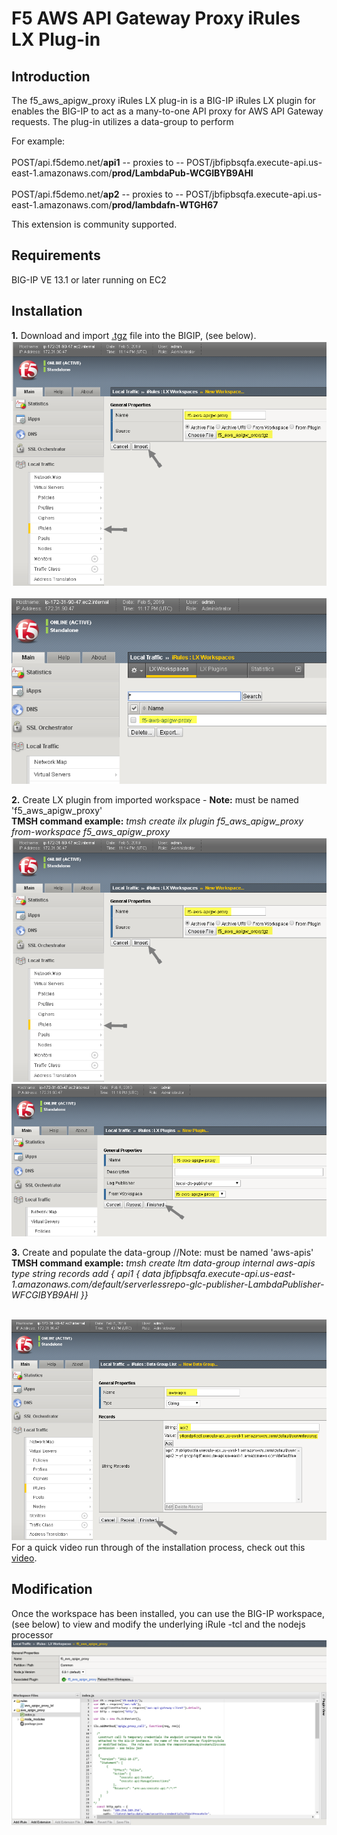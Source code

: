 # F5 AWS API Gateway Proxy iRules LX Plug-in

## Introduction

The f5_aws_apigw_proxy iRules LX plug-in is a BIG-IP iRules LX plugin for enables the BIG-IP to act as a many-to-one API proxy for AWS API Gateway requests.  The plug-in utilizes a data-group to perform  

For example:<br><br>POST/api.f5demo.net/<b>api1</b>  -- proxies to -- POST/jbfipbsqfa.execute-api.us-east-1.amazonaws.com/<b>prod/LambdaPub-WCGIBYB9AHI</b>
        <br><br>POST/api.f5demo.net/<b>ap2</B>  -- proxies to -- POST/jbfipbsqfa.execute-api.us-east-1.amazonaws.com/<b>prod/lambdafn-WTGH67</b>

This extension is community supported.

## Requirements

BIG-IP VE 13.1 or later running on EC2

## Installation

<b>1.</b> Download and import [.tgz](https://github.com/gregcoward/f5-aws-apigw-proxy/releases/download/1.0.0/f5_aws_apigw_proxy.tgz) file into the BIGIP, (see below). 
<br><img src="images/impwrkspace.png"><br>
<br><img src="images/installedwrkspace.png"><br> 

<b>2.</b> Create LX plugin from imported workspace   -  <b>Note:</b> must be named 'f5_aws_apigw_proxy'
<br><b>TMSH command example:</b> <i>tmsh create ilx plugin f5_aws_apigw_proxy from-workspace f5_aws_apigw_proxy</i>
<br>![Deployment Diagram2](images/impwrkspace.png) 
<br><img src="images/newplugin.png"><br>

<b>3.</b> Create and populate the data-group  //Note: must be named 'aws-apis'
<b>TMSH command example:</b> <i>tmsh create ltm data-group internal aws-apis type string records add { api1 { data jbfipbsqfa.execute-api.us-east-1.amazonaws.com/default/serverlessrepo-glc-publisher-LambdaPublisher-WFCGIBYB9AHI }}</i>

<br><img src="images/datagroup.png"><br>
For a quick video run through of the installation process, check out this [video](https://www.youtube.com/watch?v=lY-LQtkKu0o).

## Modification 
Once the workspace has been installed, you can use the BIG-IP workspace, (see below) to view and modify the underlying iRule -tcl  and the nodejs processor
<br><img src="images/workspace.png">

</body>	
</HTML>